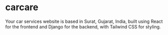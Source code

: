 # carcare
 Your car services website is based in Surat, Gujarat, India, built using React for the frontend and Django for the backend, with Tailwind CSS for styling. 
